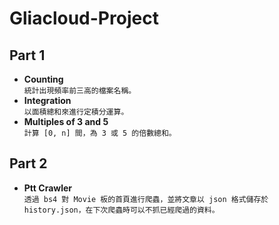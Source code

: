 # Gliacloud-Project

## Part 1
  - **Counting** <br>
  `統計出現頻率前三高的檔案名稱。`
  - **Integration** <br>
  `以面積總和來進行定積分運算。`
  - **Multiples of 3 and 5** <br>
  `計算 [0, n] 間，為 3 或 5 的倍數總和。`

## Part 2
  - **Ptt Crawler** <br>
  `透過 bs4 對 Movie 板的首頁進行爬蟲，並將文章以 json 格式儲存於 history.json，在下次爬蟲時可以不抓已經爬過的資料。`
